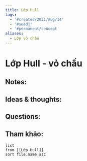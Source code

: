 ```yaml
---
title: Lớp Hull
tags:
  - '#created/2021/Aug/14'
  - '#seed🥜'
  - '#permanent/concept'
aliases:
  - Lớp vỏ chấu
---
```

# Lớp Hull - vỏ chấu

## Notes:


## Ideas & thoughts:

## Questions:


## Tham khảo:
```dataview
list
from [[Lớp Hull]]
sort file.name asc
```
